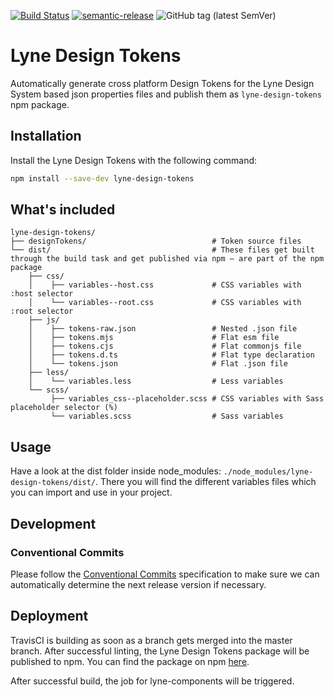 [![Build Status](https://travis-ci.com/lyne-design-system/lyne-design-tokens.svg?branch=master)](https://travis-ci.com/lyne-design-system/lyne-design-tokens) [![semantic-release](https://img.shields.io/badge/%20%20%F0%9F%93%A6%F0%9F%9A%80-semantic--release-e10079.svg)](https://github.com/semantic-release/semantic-release) ![GitHub tag (latest SemVer)](https://img.shields.io/github/v/tag/lyne-design-system/lyne-design-tokens?label=release)

# Lyne Design Tokens

Automatically generate cross platform Design Tokens for the Lyne Design System based json properties files and publish them as `lyne-design-tokens` npm package.

## Installation

Install the Lyne Design Tokens with the following command:

```bash
npm install --save-dev lyne-design-tokens
```

## What's included

```
lyne-design-tokens/
├── designTokens/                            # Token source files
└── dist/                                    # These files get built through the build task and get published via npm — are part of the npm package
    ├── css/
    │    ├── variables--host.css             # CSS variables with :host selector
    │    └── variables--root.css             # CSS variables with :root selector
    ├── js/
    │    ├── tokens-raw.json                 # Nested .json file
    │    ├── tokens.mjs                      # Flat esm file
    │    ├── tokens.cjs                      # Flat commonjs file
    │    ├── tokens.d.ts                     # Flat type declaration
    │    └── tokens.json                     # Flat .json file
    ├── less/
    │    └── variables.less                  # Less variables
    └── scss/
         ├── variables_css--placeholder.scss # CSS variables with Sass placeholder selector (%)
         └── variables.scss                  # Sass variables
```

## Usage

Have a look at the dist folder inside node_modules: `./node_modules/lyne-design-tokens/dist/`. There you will find the different variables files which you can import and use in your project.

## Development

### Conventional Commits

Please follow the [Conventional Commits](https://www.conventionalcommits.org/en/v1.0.0/) specification to make sure we can automatically determine the next release version if necessary.

## Deployment

TravisCI is building as soon as a branch gets merged into the master branch. After successful linting, the Lyne Design Tokens package will be published to npm. You can find the package on npm [here](https://www.npmjs.com/package/lyne-design-tokens).

After successful build, the job for lyne-components will be triggered.
